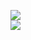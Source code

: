 [![](https://img.shields.io/badge/Made%20With-Github%20Spray-lightgrey.svg?style=for-the-badge&logo=github)](https://github.com/Annihil/github-spray#4245)  
[![](https://i.imgur.com/2DrTn0Z.gif)](https://github.com/Annihil/github-spray)